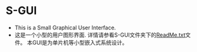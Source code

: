# S-GUI
* This is a Small Graphical User Interface.
* 这是一个小型的用户图形界面.
        详情请参看S-GUI文件夹下的[ReadMe.txt](https://github.com/Le-Seul/S-GUI/blob/master/S-GUI/ReadMe.txt)文件。
        本GUI是为单片机等小型嵌入式系统设计。
